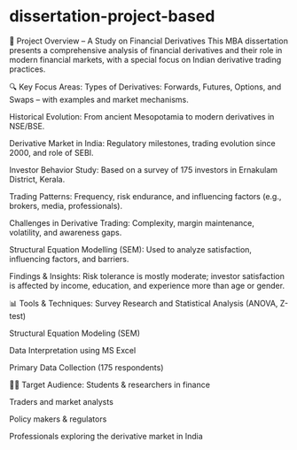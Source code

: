 # dissertation-project-based
📘 Project Overview – A Study on Financial Derivatives
This MBA dissertation presents a comprehensive analysis of financial derivatives and their role in modern financial markets, with a special focus on Indian derivative trading practices.

🔍 Key Focus Areas:
Types of Derivatives: Forwards, Futures, Options, and Swaps – with examples and market mechanisms.

Historical Evolution: From ancient Mesopotamia to modern derivatives in NSE/BSE.

Derivative Market in India: Regulatory milestones, trading evolution since 2000, and role of SEBI.

Investor Behavior Study: Based on a survey of 175 investors in Ernakulam District, Kerala.

Trading Patterns: Frequency, risk endurance, and influencing factors (e.g., brokers, media, professionals).

Challenges in Derivative Trading: Complexity, margin maintenance, volatility, and awareness gaps.

Structural Equation Modelling (SEM): Used to analyze satisfaction, influencing factors, and barriers.

Findings & Insights: Risk tolerance is mostly moderate; investor satisfaction is affected by income, education, and experience more than age or gender.

📊 Tools & Techniques:
Survey Research and Statistical Analysis (ANOVA, Z-test)

Structural Equation Modeling (SEM)

Data Interpretation using MS Excel

Primary Data Collection (175 respondents)

🧑‍💼 Target Audience:
Students & researchers in finance

Traders and market analysts

Policy makers & regulators

Professionals exploring the derivative market in India
